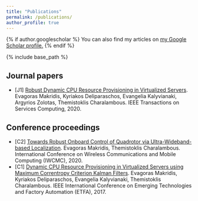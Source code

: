 ```yaml
---
title: "Publications"
permalink: /publications/
author_profile: true
---
```


{% if author.googlescholar %}
  You can also find my articles on <u><a href="{{https://scholar.google.gr/citations?user=qNcszUUAAAAJ&hl=en&oi=ao}}">my Google Scholar profile</a>.</u>
{% endif %}

{% include base_path %}

Journal papers
------
- [J1] [Robust Dynamic CPU Resource Provisioning in Virtualized Servers](https://ieeexplore.ieee.org/abstract/document/8960454).
Evagoras Makridis, Kyriakos Deliparaschos, Evangelia Kalyvianaki, Argyrios Zolotas, Themistoklis Charalambous.
IEEE Transactions on Services Computing, 2020.

Conference proceedings
------
- [C2] [Towards Robust Onboard Control of Quadrotor via Ultra-Wideband-based Localization](https://www.researchgate.net/profile/Evagoras_Makridis/publication/341044037_Towards_Robust_Onboard_Control_for_Quadrotors_via_Ultra-Wideband-based_Localization/links/5eaab56192851cb26766e74a/Towards-Robust-Onboard-Control-for-Quadrotors-via-Ultra-Wideband-based-Localization.pdf).
Evagoras Makridis, Themistoklis Charalambous.
International Conference on Wireless Communications and Mobile Computing (IWCMC), 2020.
- [C1] [Dynamic CPU Resource Provisioning in Virtualized Servers using Maximum Correntropy Criterion Kalman Filters](https://ieeexplore.ieee.org/abstract/document/8247677).
Evagoras Makridis, Kyriakos Deliparaschos, Evangelia Kalyvianaki, Themistoklis Charalambous.
IEEE International Conference on Emerging Technologies and Factory Automation (ETFA), 2017.